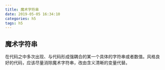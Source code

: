 ```yaml
---
title: 魔术字符串
date: 2019-05-05 16:34:10
categories: h5
tags: h5
---
```


## 魔术字符串
在代码之中多次出现、与代码形成强耦合的某一个具体的字符串或者数值。风格良好的代码，应该尽量消除魔术字符串，改由含义清晰的变量代替。